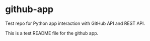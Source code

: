 # github-app
Test repo for Python app interaction with GitHub API and REST API.

This is a test README file for the github app.
